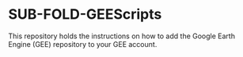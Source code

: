 # SUB-FOLD-GEEScripts
This repository holds the instructions on how to add the Google Earth Engine (GEE) repository to your GEE account. 
